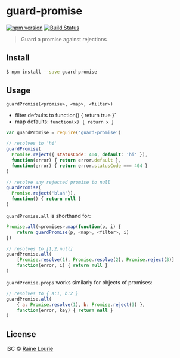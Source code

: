 # guard-promise
[![npm version](https://img.shields.io/npm/v/guard-promise.svg)](https://npmjs.org/package/guard-promise) 
[![Build Status](https://travis-ci.org/metaraine/guard-promise.svg?branch=master)](https://travis-ci.org/metaraine/guard-promise)

> Guard a promise against rejections


## Install

```sh
$ npm install --save guard-promise
```


## Usage

`guardPromise(<promise>, <map>, <filter>)`

- filter defaults to function() { return true }`
- map defaults: `function(x) { return x }`

```js
var guardPromise = require('guard-promise')

// resolves to 'hi'
guardPromise(
  Promise.reject({ statusCode: 404, default: 'hi' }),
  function(error) { return error.default },
  function(error) { return error.statusCode === 404 }
)

// resolve any rejected promise to null
guardPromise(
  Promise.reject('blah'}),
  function() { return null }
)
```

`guardPromise.all` is shorthand for:

```js
Promise.all(<promises>.map(function(p, i) { 
	return guardPromise(p, <map>, <filter>, i) 
})
```

```js
// resolves to [1,2,null]
guardPromise.all(
	[Promise.resolve(1), Promise.resolve(2), Promise.reject(3)]
	function(error, i) { return null }
)
```

`guardPromise.props` works similarly for objects of promises:

```js
// resolves to { a:1, b:2 }
guardPromise.all(
	{ a: Promise.resolve(1), b: Promise.reject(3) },
	function(error, key) { return null }
)
```


## License

ISC © [Raine Lourie](https://github.com/metaraine)
